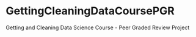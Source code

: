 # GettingCleaningDataCoursePGR
Getting and Cleaning Data Science Course - Peer Graded Review Project
